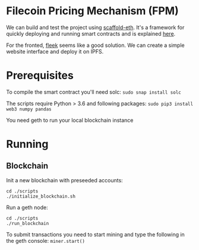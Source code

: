 # Filecoin Pricing Mechanism (FPM)


We can build and test the project using [scaffold-eth](https://github.com/austintgriffith/scaffold-eth). It's a framework for quickly deploying and running smart contracts and is explained  [here](https://www.youtube.com/watch?v=eUAc2FtC0_s).

For the fronted, [fleek](https://fleek.co/) seems like a good solution. We can create a simple website interface and deploy it on IPFS.


# Prerequisites

To compile the smart contract you'll need solc: `sudo snap install solc`

The scripts require Python > 3.6 and following packages: `sudo pip3 install web3 numpy pandas`

You need geth to run your local blockchain instance

# Running

## Blockchain

Init a new blockchain with preseeded accounts:
```
cd ./scripts
./initialize_blockchain.sh
```

Run a geth node:
``` 
cd ./scripts
./run_blockchain
```

To submit transactions you need to start mining and type the following in the geth console:
`miner.start()`
